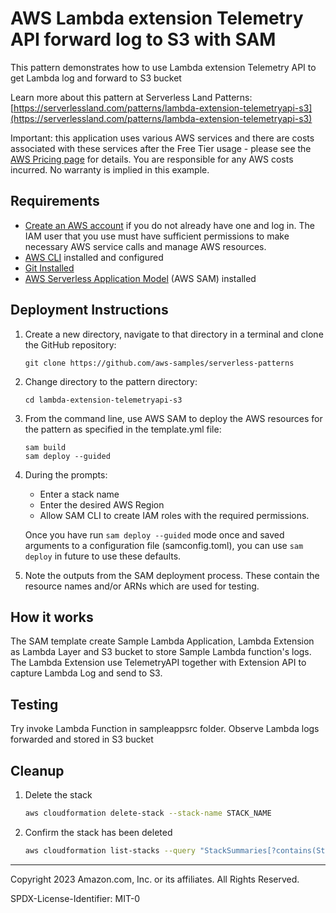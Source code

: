 # AWS Lambda extension Telemetry API forward log to S3 with SAM 

This pattern demonstrates how to use Lambda extension Telemetry API to get Lambda log and forward to S3 bucket

Learn more about this pattern at Serverless Land Patterns: [https://serverlessland.com/patterns/lambda-extension-telemetryapi-s3](https://serverlessland.com/patterns/lambda-extension-telemetryapi-s3)

Important: this application uses various AWS services and there are costs associated with these services after the Free Tier usage - please see the [AWS Pricing page](https://aws.amazon.com/pricing/) for details. You are responsible for any AWS costs incurred. No warranty is implied in this example.

## Requirements

* [Create an AWS account](https://portal.aws.amazon.com/gp/aws/developer/registration/index.html) if you do not already have one and log in. The IAM user that you use must have sufficient permissions to make necessary AWS service calls and manage AWS resources.
* [AWS CLI](https://docs.aws.amazon.com/cli/latest/userguide/install-cliv2.html) installed and configured
* [Git Installed](https://git-scm.com/book/en/v2/Getting-Started-Installing-Git)
* [AWS Serverless Application Model](https://docs.aws.amazon.com/serverless-application-model/latest/developerguide/serverless-sam-cli-install.html) (AWS SAM) installed

## Deployment Instructions

1. Create a new directory, navigate to that directory in a terminal and clone the GitHub repository:
    ``` 
    git clone https://github.com/aws-samples/serverless-patterns
    ```
2. Change directory to the pattern directory:
    ```
    cd lambda-extension-telemetryapi-s3
    ```
3. From the command line, use AWS SAM to deploy the AWS resources for the pattern as specified in the template.yml file:
    ```
    sam build 
    sam deploy --guided
    ```
4. During the prompts:
    * Enter a stack name
    * Enter the desired AWS Region
    * Allow SAM CLI to create IAM roles with the required permissions.

    Once you have run `sam deploy --guided` mode once and saved arguments to a configuration file (samconfig.toml), you can use `sam deploy` in future to use these defaults.

1. Note the outputs from the SAM deployment process. These contain the resource names and/or ARNs which are used for testing.

## How it works

The SAM template create Sample Lambda Application, Lambda Extension as Lambda Layer and S3 bucket to store Sample Lambda function's logs. The Lambda Extension use TelemetryAPI together with Extension API to capture Lambda Log and send to S3. 

## Testing

Try invoke Lambda Function in sampleappsrc folder. Observe Lambda logs forwarded and stored in S3 bucket

## Cleanup
 
1. Delete the stack
    ```bash
    aws cloudformation delete-stack --stack-name STACK_NAME
    ```
2. Confirm the stack has been deleted
    ```bash
    aws cloudformation list-stacks --query "StackSummaries[?contains(StackName,'STACK_NAME')].StackStatus"
    ```
----
Copyright 2023 Amazon.com, Inc. or its affiliates. All Rights Reserved.

SPDX-License-Identifier: MIT-0
